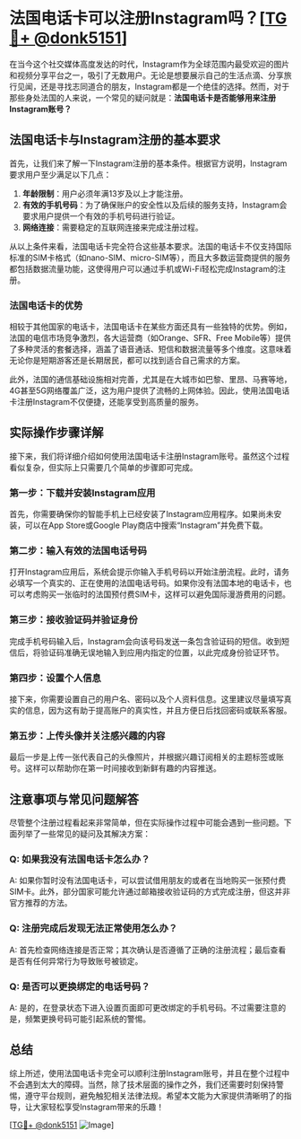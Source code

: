 # 法国电话卡可以注册Instagram吗？[[TG💪+ @donk5151](https://t.me/s/donk5151)]

在当今这个社交媒体高度发达的时代，Instagram作为全球范围内最受欢迎的图片和视频分享平台之一，吸引了无数用户。无论是想要展示自己的生活点滴、分享旅行见闻，还是寻找志同道合的朋友，Instagram都是一个绝佳的选择。然而，对于那些身处法国的人来说，一个常见的疑问就是：**法国电话卡是否能够用来注册Instagram账号？**

## 法国电话卡与Instagram注册的基本要求

首先，让我们来了解一下Instagram注册的基本条件。根据官方说明，Instagram要求用户至少满足以下几点：

1. **年龄限制**：用户必须年满13岁及以上才能注册。
2. **有效的手机号码**：为了确保账户的安全性以及后续的服务支持，Instagram会要求用户提供一个有效的手机号码进行验证。
3. **网络连接**：需要稳定的互联网连接来完成注册过程。

从以上条件来看，法国电话卡完全符合这些基本要求。法国的电话卡不仅支持国际标准的SIM卡格式（如nano-SIM、micro-SIM等），而且大多数运营商提供的服务都包括数据流量功能，这使得用户可以通过手机或Wi-Fi轻松完成Instagram的注册。

### 法国电话卡的优势

相较于其他国家的电话卡，法国电话卡在某些方面还具有一些独特的优势。例如，法国的电信市场竞争激烈，各大运营商（如Orange、SFR、Free Mobile等）提供了多种灵活的套餐选择，涵盖了语音通话、短信和数据流量等多个维度。这意味着无论你是短期游客还是长期居民，都可以找到适合自己需求的方案。

此外，法国的通信基础设施相对完善，尤其是在大城市如巴黎、里昂、马赛等地，4G甚至5G网络覆盖广泛，这为用户提供了流畅的上网体验。因此，使用法国电话卡注册Instagram不仅便捷，还能享受到高质量的服务。

## 实际操作步骤详解

接下来，我们将详细介绍如何使用法国电话卡注册Instagram账号。虽然这个过程看似复杂，但实际上只需要几个简单的步骤即可完成。

### 第一步：下载并安装Instagram应用

首先，你需要确保你的智能手机上已经安装了Instagram应用程序。如果尚未安装，可以在App Store或Google Play商店中搜索“Instagram”并免费下载。

### 第二步：输入有效的法国电话号码

打开Instagram应用后，系统会提示你输入手机号码以开始注册流程。此时，请务必填写一个真实的、正在使用的法国电话号码。如果你没有法国本地的电话卡，也可以考虑购买一张临时的法国预付费SIM卡，这样可以避免国际漫游费用的问题。

### 第三步：接收验证码并验证身份

完成手机号码输入后，Instagram会向该号码发送一条包含验证码的短信。收到短信后，将验证码准确无误地输入到应用内指定的位置，以此完成身份验证环节。

### 第四步：设置个人信息

接下来，你需要设置自己的用户名、密码以及个人资料信息。这里建议尽量填写真实的信息，因为这有助于提高账户的真实性，并且方便日后找回密码或联系客服。

### 第五步：上传头像并关注感兴趣的内容

最后一步是上传一张代表自己的头像照片，并根据兴趣订阅相关的主题标签或账号。这样可以帮助你在第一时间接收到新鲜有趣的内容推送。

## 注意事项与常见问题解答

尽管整个注册过程看起来非常简单，但在实际操作过程中可能会遇到一些问题。下面列举了一些常见的疑问及其解决方案：

### Q: 如果我没有法国电话卡怎么办？
A: 如果你暂时没有法国电话卡，可以尝试借用朋友的或者在当地购买一张预付费SIM卡。此外，部分国家可能允许通过邮箱接收验证码的方式完成注册，但这并非官方推荐的方法。

### Q: 注册完成后发现无法正常使用怎么办？
A: 首先检查网络连接是否正常；其次确认是否遵循了正确的注册流程；最后查看是否有任何异常行为导致账号被锁定。

### Q: 是否可以更换绑定的电话号码？
A: 是的，在登录状态下进入设置页面即可更改绑定的手机号码。不过需要注意的是，频繁更换号码可能引起系统的警惕。

## 总结

综上所述，使用法国电话卡完全可以顺利注册Instagram账号，并且在整个过程中不会遇到太大的障碍。当然，除了技术层面的操作之外，我们还需要时刻保持警惕，遵守平台规则，避免触犯相关法律法规。希望本文能为大家提供清晰明了的指导，让大家轻松享受Instagram带来的乐趣！

[[TG💪+ @donk5151](https://t.me/s/donk5151) ![Image](https://i.postimg.cc/rwNCRYN7/Snipaste-2025-04-30-17-27-05.png)]